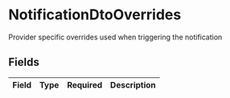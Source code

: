 # NotificationDtoOverrides

Provider specific overrides used when triggering the notification


## Fields

| Field       | Type        | Required    | Description |
| ----------- | ----------- | ----------- | ----------- |